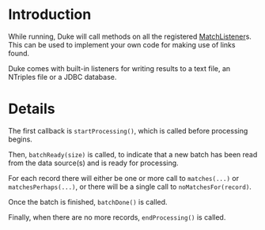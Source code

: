 # Introduction #

While running, Duke will call methods on all the registered [MatchListener](http://www.garshol.priv.no/download/duke/no/priv/garshol/duke/matchers/MatchListener.html)s. This can be used to implement your own code for making use of links found.

Duke comes with built-in listeners for writing results to a text file, an NTriples file or a JDBC database.

# Details #

The first callback is `startProcessing()`, which is called before processing begins.

Then, `batchReady(size)` is called, to indicate that a new batch has been read from the data source(s) and is ready for processing.

For each record there will either be one or more call to `matches(...)` or `matchesPerhaps(...)`, or there will be a single call to `noMatchesFor(record)`.

Once the batch is finished, `batchDone()` is called.

Finally, when there are no more records, `endProcessing()` is called.